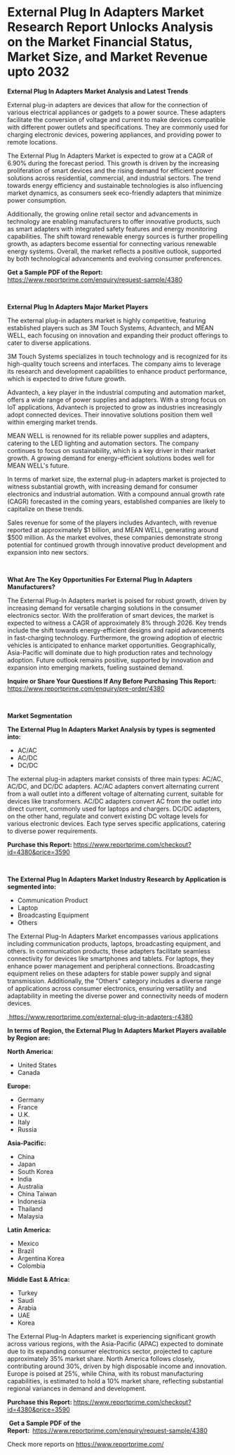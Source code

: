 <p><h1>External Plug In Adapters Market Research Report Unlocks Analysis on the Market Financial Status, Market Size, and Market Revenue upto 2032</h1></p><p><strong>External Plug In Adapters Market Analysis and Latest Trends</strong></p>
<p><p>External plug-in adapters are devices that allow for the connection of various electrical appliances or gadgets to a power source. These adapters facilitate the conversion of voltage and current to make devices compatible with different power outlets and specifications. They are commonly used for charging electronic devices, powering appliances, and providing power to remote locations.</p><p>The External Plug In Adapters Market is expected to grow at a CAGR of 6.90% during the forecast period. This growth is driven by the increasing proliferation of smart devices and the rising demand for efficient power solutions across residential, commercial, and industrial sectors. The trend towards energy efficiency and sustainable technologies is also influencing market dynamics, as consumers seek eco-friendly adapters that minimize power consumption.</p><p>Additionally, the growing online retail sector and advancements in technology are enabling manufacturers to offer innovative products, such as smart adapters with integrated safety features and energy monitoring capabilities. The shift toward renewable energy sources is further propelling growth, as adapters become essential for connecting various renewable energy systems. Overall, the market reflects a positive outlook, supported by both technological advancements and evolving consumer preferences.</p></p>
<p><strong>Get a Sample PDF of the Report:&nbsp;</strong> <a href="https://www.reportprime.com/enquiry/request-sample/4380?utm_campaign=3290&utm_medium=2&utm_source=Github&utm_content=ia&utm_term=19032025&utm_id=external-plug-in-adapters">https://www.reportprime.com/enquiry/request-sample/4380</a></p>
<p>&nbsp;</p>
<p><strong>External Plug In Adapters Major Market Players</strong></p>
<p><p>The external plug-in adapters market is highly competitive, featuring established players such as 3M Touch Systems, Advantech, and MEAN WELL, each focusing on innovation and expanding their product offerings to cater to diverse applications.</p><p>3M Touch Systems specializes in touch technology and is recognized for its high-quality touch screens and interfaces. The company aims to leverage its research and development capabilities to enhance product performance, which is expected to drive future growth.</p><p>Advantech, a key player in the industrial computing and automation market, offers a wide range of power supplies and adapters. With a strong focus on IoT applications, Advantech is projected to grow as industries increasingly adopt connected devices. Their innovative solutions position them well within emerging market trends.</p><p>MEAN WELL is renowned for its reliable power supplies and adapters, catering to the LED lighting and automation sectors. The company continues to focus on sustainability, which is a key driver in their market growth. A growing demand for energy-efficient solutions bodes well for MEAN WELL's future.</p><p>In terms of market size, the external plug-in adapters market is projected to witness substantial growth, with increasing demand for consumer electronics and industrial automation. With a compound annual growth rate (CAGR) forecasted in the coming years, established companies are likely to capitalize on these trends.</p><p>Sales revenue for some of the players includes Advantech, with revenue reported at approximately $1 billion, and MEAN WELL, generating around $500 million. As the market evolves, these companies demonstrate strong potential for continued growth through innovative product development and expansion into new sectors.</p></p>
<p>&nbsp;</p>
<p><strong>What Are The Key Opportunities For External Plug In Adapters Manufacturers?</strong></p>
<p><p>The External Plug-In Adapters market is poised for robust growth, driven by increasing demand for versatile charging solutions in the consumer electronics sector. With the proliferation of smart devices, the market is expected to witness a CAGR of approximately 8% through 2026. Key trends include the shift towards energy-efficient designs and rapid advancements in fast-charging technology. Furthermore, the growing adoption of electric vehicles is anticipated to enhance market opportunities. Geographically, Asia-Pacific will dominate due to high production rates and technology adoption. Future outlook remains positive, supported by innovation and expansion into emerging markets, fueling sustained demand.</p></p>
<p><strong>Inquire or Share Your Questions If Any Before Purchasing This Report:</strong> <a href="https://www.reportprime.com/enquiry/pre-order/4380?utm_campaign=3290&utm_medium=2&utm_source=Github&utm_content=ia&utm_term=19032025&utm_id=external-plug-in-adapters">https://www.reportprime.com/enquiry/pre-order/4380</a></p>
<p>&nbsp;</p>
<p><strong>Market Segmentation</strong></p>
<p><strong>The External Plug In Adapters Market Analysis by types is segmented into:</strong></p>
<p><ul><li>AC/AC</li><li>AC/DC</li><li>DC/DC</li></ul></p>
<p><p>The external plug-in adapters market consists of three main types: AC/AC, AC/DC, and DC/DC adapters. AC/AC adapters convert alternating current from a wall outlet into a different voltage of alternating current, suitable for devices like transformers. AC/DC adapters convert AC from the outlet into direct current, commonly used for laptops and chargers. DC/DC adapters, on the other hand, regulate and convert existing DC voltage levels for various electronic devices. Each type serves specific applications, catering to diverse power requirements.</p></p>
<p><strong>Purchase this Report:&nbsp;</strong><a href="https://www.reportprime.com/checkout?id=4380&price=3590&utm_campaign=3290&utm_medium=2&utm_source=Github&utm_content=ia&utm_term=19032025&utm_id=external-plug-in-adapters">https://www.reportprime.com/checkout?id=4380&price=3590</a></p>
<p>&nbsp;</p>
<p><strong>The External Plug In Adapters Market Industry Research by Application is segmented into:</strong></p>
<p><ul><li>Communication Product</li><li>Laptop</li><li>Broadcasting Equipment</li><li>Others</li></ul></p>
<p><p>The External Plug-In Adapters Market encompasses various applications including communication products, laptops, broadcasting equipment, and others. In communication products, these adapters facilitate seamless connectivity for devices like smartphones and tablets. For laptops, they enhance power management and peripheral connections. Broadcasting equipment relies on these adapters for stable power supply and signal transmission. Additionally, the "Others" category includes a diverse range of applications across consumer electronics, ensuring versatility and adaptability in meeting the diverse power and connectivity needs of modern devices.</p></p>
<p><a href="https://www.reportprime.com/external-plug-in-adapters-r4380?utm_campaign=3290&utm_medium=2&utm_source=Github&utm_content=ia&utm_term=19032025&utm_id=external-plug-in-adapters">&nbsp;https://www.reportprime.com/external-plug-in-adapters-r4380</a></p>
<p><strong>In terms of Region, the External Plug In Adapters Market Players available by Region are:</strong></p>
<p>
    <p> <strong> North America: </strong>
        <ul>
            <li>United States</li>
            <li>Canada</li>
        </ul>
        </p> 
    <p> <strong> Europe: </strong>
        <ul>
            <li>Germany</li>
            <li>France</li>
            <li>U.K.</li>
            <li>Italy</li>
            <li>Russia</li>
        </ul>
        </p> 
    <p> <strong> Asia-Pacific: </strong>
        <ul>
            <li>China</li>
            <li>Japan</li>
            <li>South Korea</li>
            <li>India</li>
            <li>Australia</li>
            <li>China Taiwan</li>
            <li>Indonesia</li>
            <li>Thailand</li>
            <li>Malaysia</li>
        </ul>
        </p> 
    <p> <strong> Latin America: </strong>
        <ul>
            <li>Mexico</li>
            <li>Brazil</li>
            <li>Argentina Korea</li>
            <li>Colombia</li>
        </ul>
        </p> 
    <p> <strong> Middle East & Africa: </strong>
        <ul>
            <li>Turkey</li>
            <li>Saudi</li>
            <li>Arabia</li>
            <li>UAE</li>
            <li>Korea</li>
        </ul>
    </p>
    </p>
<p><p>The External Plug-In Adapters market is experiencing significant growth across various regions, with the Asia-Pacific (APAC) expected to dominate due to its expanding consumer electronics sector, projected to capture approximately 35% market share. North America follows closely, contributing around 30%, driven by high disposable income and innovation. Europe is poised at 25%, while China, with its robust manufacturing capabilities, is estimated to hold a 10% market share, reflecting substantial regional variances in demand and development.</p></p>
<p><strong>Purchase this Report: </strong><a href="https://www.reportprime.com/checkout?id=4380&price=3590&utm_campaign=3290&utm_medium=2&utm_source=Github&utm_content=ia&utm_term=19032025&utm_id=external-plug-in-adapters">https://www.reportprime.com/checkout?id=4380&price=3590</a></p>
<p>&nbsp;<strong>Get a Sample PDF of the Report:&nbsp;&nbsp;</strong><a href="https://www.reportprime.com/enquiry/request-sample/4380?utm_campaign=3290&utm_medium=2&utm_source=Github&utm_content=ia&utm_term=19032025&utm_id=external-plug-in-adapters">https://www.reportprime.com/enquiry/request-sample/4380</a></p>
<p><strong></strong></p>
<p>Check more reports on <a href="https://www.reportprime.com/?utm_campaign=3290&utm_medium=2&utm_source=Github&utm_content=ia&utm_term=19032025&utm_id=external-plug-in-adapters">https://www.reportprime.com/</a></p>